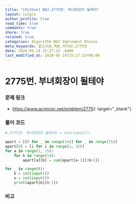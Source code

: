```yaml
---
title: "[Python] BOJ 2775번. 부녀회장이 될테야"
layout: single
author_profile: true
read_time: true
comments: true
share: true
related: true
categories: Algorithm BOJ Implement Bronze
meta_keywords: 알고리즘,백준,파이썬,2775번
date: 2020-05-14 15:27:32 -0400
last_modified_at: 2020-05-14T15:27:32+08:00
---
```


# 2775번. 부녀회장이 될테야

### 문제 링크
- <https://www.acmicpc.net/problem/2775>{: target="\_blank"}

### 풀이 코드

```python
# 2775번. 부녀회장이 될테야t = int(input())

apart = [[0 for _ in range(14)] for _ in range(15)]
apart[0] = [i for i in range(1, 15)]
for a in range(1, 15):
    for b in range(14):
        apart[a][b] = sum(apart[a-1][:b+1])

for _ in range(t):
    k = int(input())
    n = int(input())
    print(apart[k][n-1])
```

### 비고